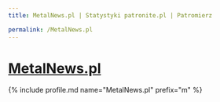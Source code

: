 ```yaml
---
title: MetalNews.pl | Statystyki patronite.pl | Patromierz

permalink: /MetalNews.pl
---
```


# [MetalNews.pl](https://patronite.pl/MetalNews.pl)

{% include profile.md name="MetalNews.pl" prefix="m" %}

